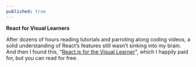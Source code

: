 ```yaml
---
published: true
---
```

**React for Visual Learners**

After dozens of hours reading tutorials and parroting along coding videos, a solid understanding of React’s features still wasn’t sinking into my brain. And then I found this, “[React.js for the Visual Learner](https://leanpub.com/reactjsforthevisuallearner/read)”, which I happily paid for, but you can read for free.
